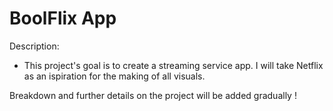 # BoolFlix App

Description:

* This project's goal is to create a streaming service app. I will take Netflix as an ispiration for the making of all visuals.

Breakdown and further details on the project will be added gradually !


